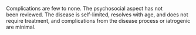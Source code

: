 Complications are few to none. The psychosocial aspect has not been reviewed. The disease is self-limited, resolves with age, and does not require treatment, and complications from the disease process or iatrogenic are minimal.